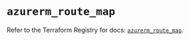 # `azurerm_route_map`

Refer to the Terraform Registry for docs: [`azurerm_route_map`](https://registry.terraform.io/providers/hashicorp/azurerm/4.24.0/docs/resources/route_map).
